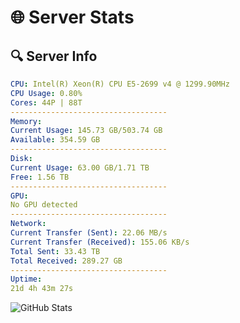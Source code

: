 # 🌐 Server Stats
## 🔍 Server Info
```yaml
CPU: Intel(R) Xeon(R) CPU E5-2699 v4 @ 1299.90MHz
CPU Usage: 0.80%
Cores: 44P | 88T
-----------------------------------
Memory:
Current Usage: 145.73 GB/503.74 GB
Available: 354.59 GB
-----------------------------------
Disk:
Current Usage: 63.00 GB/1.71 TB
Free: 1.56 TB
-----------------------------------
GPU:
No GPU detected
-----------------------------------
Network:
Current Transfer (Sent): 22.06 MB/s
Current Transfer (Received): 155.06 KB/s
Total Sent: 33.43 TB
Total Received: 289.27 GB
-----------------------------------
Uptime:
21d 4h 43m 27s
```
![GitHub Stats](https://img.shields.io/badge/Updated-2025-03-29_02:06:16-blue)
